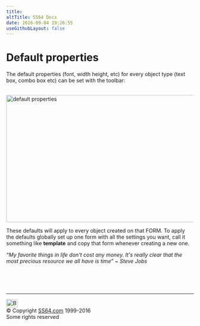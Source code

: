```yaml
---
title:
altTitle: SS64 Docs
date: 2016-09-04 19:26:55
useGithubLayout: false
---
```

<!-- #BeginLibraryItem "/Library/head_access_syntax.lbi" --><!-- #EndLibraryItem --><h1>Default properties</h1>
<p>The default properties (font, width height, etc) for every object type (text box, combo box etc) can be set with the toolbar:</p>
<p>&nbsp;<img src="default-properties.jpg" width="798" height="342" alt="default properties"></p>
<p>These defaults will apply to every object created on that FORM. To apply the defaults globally set up one form with all the settings you want, call it something like <b>template</b> and copy that form whenever creating a new one.</p>
<p class="quote"><i>“My favorite things in life don't cost any money. It's really clear that the most precious resource we all have is time” ~ Steve Jobs</i><br>
<br>
<br>
</p>
<p><br>
</p><!-- #BeginLibraryItem "/Library/foot_access.lbi" --><p>
<!-- access -->

<hr>
<div id="bl" class="footer"><a href="syntax-defaults.html#"><img src="../images/top.png" width="30" height="22" alt="Back to the Top"></a></div>
<div id="br" class="footer, tagline">© Copyright <a href="http://ss64.com/">SS64.com</a> 1999-2016<br>
Some rights reserved</div><!-- #EndLibraryItem -->

